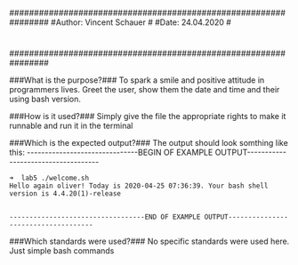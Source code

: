 ################################################################
#Author: Vincent Schauer                                       #
#Date: 24.04.2020                                              #
#                                                              #
#                                                              #
################################################################

###What is the purpose?###
	To spark a smile and positive attitude in programmers lives. Greet the user, show them the date and time and their using bash version. 	

###How is it used?###
	Simply give the file the appropriate rights to make it runnable and run it in the terminal

###Which is the expected output?###
	The output should look somthing like this:
	-------------------------------BEGIN OF EXAMPLE OUTPUT------------------------------------
	
	➜  lab5 ./welcome.sh 
	Hello again oliver! Today is 2020-04-25 07:36:39. Your bash shell version is 4.4.20(1)-release


	----------------------------------END OF EXAMPLE OUTPUT------------------------------------

###Which standards were used?###
No specific standards were used here. Just simple bash commands



